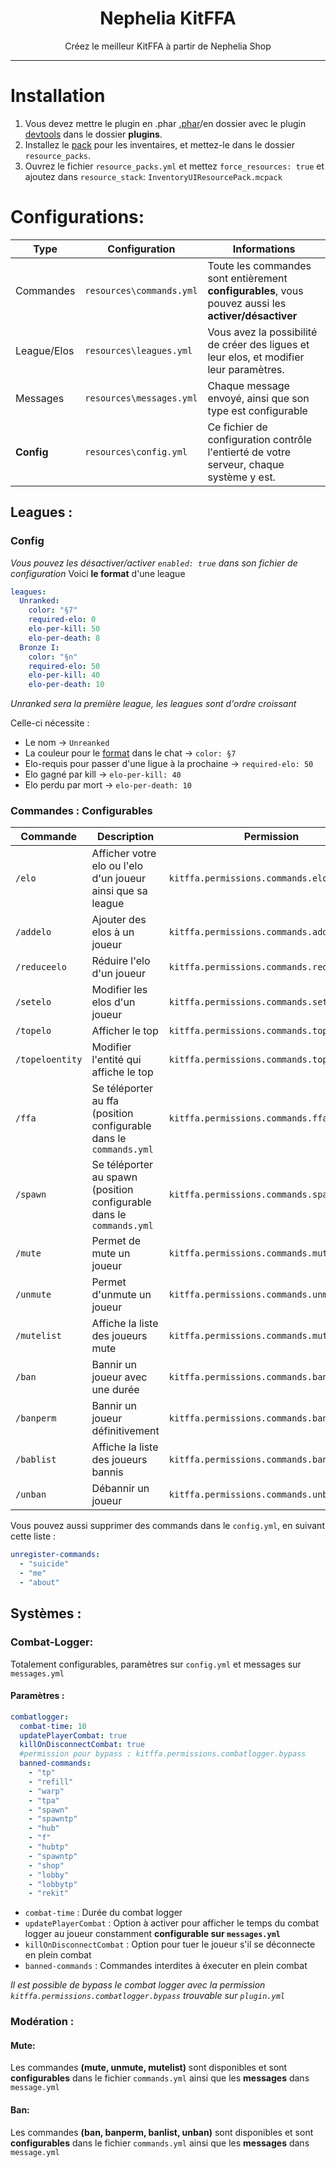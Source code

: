 <div align="center">
    <h1>Nephelia KitFFA</h1>
    <p>Créez le meilleur KitFFA à partir de Nephelia Shop</p>
</div>

--------------------

# Installation
1. Vous devez mettre le plugin en .phar [.phar](https://pmt.mcpe.fun/create/)/en dossier avec le plugin [devtools](https://poggit.pmmp.io/p/DevTools/) dans le dossier **plugins**.
2. Installez le [pack](https://github.com/tedo0627/InventoryUIResourcePack/releases/) pour les inventaires, et mettez-le dans le dossier `resource_packs`.
3. Ouvrez le fichier `resource_packs.yml` et mettez `force_resources: true` et ajoutez dans `resource_stack`: `InventoryUIResourcePack.mcpack`

# Configurations:
| **Type**         | **Configuration**          | **Informations**                                                                                       |
|------------------|----------------------------|--------------------------------------------------------------------------------------------------------|
| Commandes        | `resources\commands.yml`   | Toute les commandes sont entièrement **configurables**, vous pouvez aussi les **activer/désactiver**   |
| League/Elos      | `resources\leagues.yml`    | Vous avez la possibilité de créer des ligues et leur elos, et modifier leur paramètres.                |
| Messages         | `resources\messages.yml`   | Chaque message envoyé, ainsi que son type est configurable                                             |
| **__Config__**   | `resources\config.yml`     | Ce fichier de configuration contrôle l'entierté de votre serveur, chaque système y est.                |

## Leagues :
### Config
*Vous pouvez les désactiver/activer `enabled: true` dans son fichier de configuration*
Voici **le format** d'une league
```yaml
leagues:
  Unranked:
    color: "§7"
    required-elo: 0
    elo-per-kill: 50
    elo-per-death: 8
  Bronze I:
    color: "§n"
    required-elo: 50
    elo-per-kill: 40
    elo-per-death: 10
```
*Unranked sera la première league, les leagues sont d'ordre croissant*

Celle-ci nécessite :
- Le nom -> `Unreanked`
- La couleur pour le [format](https://github.com/PocketMine/PocketMine-MP/blob/master/src/pocketmine/utils/TextFormat.php) dans le chat -> `color: §7`
- Elo-requis pour passer d'une ligue à la prochaine -> `required-elo: 50`
- Elo gagné par kill -> `elo-per-kill: 40`
- Elo perdu par mort -> `elo-per-death: 10`

### Commandes : Configurables
| Commande        | Description                                                          | Permission                                 |
|-----------------|----------------------------------------------------------------------|--------------------------------------------|
| `/elo`          | Afficher votre elo ou l'elo d'un joueur ainsi que sa league          | `kitffa.permissions.commands.elo`          |
| `/addelo`       | Ajouter des elos à un joueur                                         | `kitffa.permissions.commands.addelo `      |
| `/reduceelo`    | Réduire l'elo d'un joueur                                            | `kitffa.permissions.commands.reduceelo`    |
| `/setelo`       | Modifier les elos d'un joueur                                        | `kitffa.permissions.commands.setelo`       |
| `/topelo `      | Afficher le top                                                      | `kitffa.permissions.commands.topelo`       |
| `/topeloentity` | Modifier l'entité qui affiche le top                                 | `kitffa.permissions.commands.topeloentity` |
| `/ffa`          | Se téléporter au ffa (position configurable dans le `commands.yml`   | `kitffa.permissions.commands.ffa`          |
| `/spawn`        | Se téléporter au spawn (position configurable dans le `commands.yml` | `kitffa.permissions.commands.spawn`        |
| `/mute`         | Permet de mute un joueur                                             | `kitffa.permissions.commands.mute`         |
| `/unmute`       | Permet d'unmute un joueur                                            | `kitffa.permissions.commands.unmute`       |
| `/mutelist`     | Affiche la liste des joueurs mute                                    | `kitffa.permissions.commands.mutelist`     |
| `/ban`          | Bannir un joueur avec une durée                                      | `kitffa.permissions.commands.ban`          |
| `/banperm`      | Bannir un joueur définitivement                                      | `kitffa.permissions.commands.banperm`      |
| `/bablist`      | Affiche la liste des joueurs bannis                                  | `kitffa.permissions.commands.banlist`      |
| `/unban`        | Débannir un joueur                                                   | `kitffa.permissions.commands.unban`        |

Vous pouvez aussi supprimer des commands dans le `config.yml`, en suivant cette liste :
```yaml
unregister-commands:
  - "suicide"
  - "me"
  - "about"
```

## Systèmes :
### Combat-Logger:
Totalement configurables, paramètres sur `config.yml` et messages sur `messages.yml`
#### Paramètres :
```yaml
combatlogger:
  combat-time: 10
  updatePlayerCombat: true
  killOnDisconnectCombat: true
  #permission pour bypass : kitffa.permissions.combatlogger.bypass
  banned-commands:
    - "tp"
    - "refill"
    - "warp"
    - "tpa"
    - "spawn"
    - "spawntp"
    - "hub"
    - "f"
    - "hubtp"
    - "spawntp"
    - "shop"
    - "lobby"
    - "lobbytp"
    - "rekit"
```
- `combat-time` : Durée du combat logger
- `updatePlayerCombat` : Option à activer pour afficher le temps du combat logger au joueur constamment **configurable sur `messages.yml`**
- `killOnDisconnectCombat` : Option pour tuer le joueur s'il se déconnecte en plein combat
- `banned-commands` : Commandes interdites à éxecuter en plein combat

*Il est possible de bypass le combat logger avec la permission `kitffa.permissions.combatlogger.bypass` trouvable sur `plugin.yml`*
### Modération :
#### Mute:
Les commandes **(mute, unmute, mutelist)** sont disponibles et sont **configurables** dans le fichier `commands.yml` ainsi que les **messages** dans `message.yml`
#### Ban:
Les commandes **(ban, banperm, banlist, unban)** sont disponibles et sont **configurables** dans le fichier `commands.yml` ainsi que les **messages** dans `message.yml`